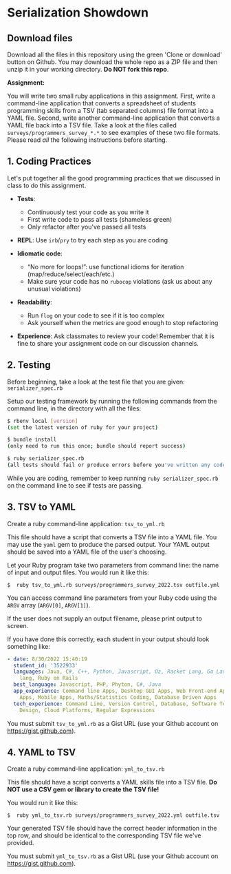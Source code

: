 # Serialization Showdown

## Download files

Download all the files in this repository using the green 'Clone or download' button on Github. You may download the whole repo as a ZIP file and then unzip it in your working directory. **Do NOT fork this repo**.

**Assignment:**

You will write two small ruby applications in this assignment. First, write a command-line application that converts a spreadsheet of students programming skills from a TSV (tab separated columns) file format into a YAML file. Second, write another command-line application that converts a YAML file back into a TSV file. Take a look at the files called `surveys/programmers_survey_*.*` to see examples of these two file formats. Please read *all* the following instructions before starting.

## 1. Coding Practices

Let's put together all the good programming practices that we discussed in class to do this assignment.

- **Tests**:
  - Continuously test your code as you write it
  - First write code to pass all tests (shameless green)
  - Only refactor after you've passed all tests
- **REPL**: Use `irb`/`pry` to try each step as you are coding
- **Idiomatic code**:
  - “No more for loops!”: use functional idioms for iteration (map/reduce/select/each/etc.)
  - Make sure your code has no `rubocop` violations (ask us about any unusual violations)
- **Readability**:
  - Run `flog` on your code to see if it is too complex
  - Ask yourself when the metrics are good enough to stop refactoring

- **Experience**: Ask classmates to review your code! Remember that it is fine to share your assignment code on our discussion channels.

## 2. Testing

Before beginning, take a look at the test file that you are given: `serializer_spec.rb`

Setup our testing framework by running the following commands from the command line, in the directory with all the files:

```sh
$ rbenv local [version]
(set the latest version of ruby for your project)

$ bundle install
(only need to run this once; bundle should report success)

$ ruby serializer_spec.rb
(all tests should fail or produce errors before you've written any code)
```

While you are coding, remember to keep running `ruby serializer_spec.rb` on the command line to see if tests are passing.

## 3. TSV to YAML

Create a ruby command-line application: `tsv_to_yml.rb`

This file should have a script that converts a TSV file into a YAML file. You may use the `yaml` gem to produce the parsed output. Your YAML output should be saved into a YAML file of the user's choosing.

Let your Ruby program take two parameters from command line: the name of input and output files. You would run it like this:

`$  ruby tsv_to_yml.rb surveys/programmers_survey_2022.tsv outfile.yml`

You can access command line parameters from your Ruby code using the `ARGV` array (`ARGV[0]`, `ARGV[1]`).

If the user does not supply an output filename, please print output to screen.

If you have done this correctly, each student in your output should look something like:

```yaml
- date: 8/30/2022 15:40:19
  student_id: '3522933'
  languages: Java, C#, C++, Python, Javascript, Oz, Racket Lang, Go Lang, Php, Hack
    lang, Ruby on Rails
  best_language: Javascript, PHP, Phyton, C#, Java
  app_experience: Command line Apps, Desktop GUI Apps, Web Front-end Apps, Web Back-end
    Apps, Mobile Apps, Maths/Statistics Coding, Database Driven Apps
  tech_experience: Command Line, Version Control, Database, Software Testing, Web
    Design, Cloud Platforms, Regular Expressions
```

You must submit `tsv_to_yml.rb` as a Gist URL (use your Github account on <https://gist.github.com>).

## 4. YAML to TSV

Create a ruby command-line application: `yml_to_tsv.rb`

This file should have a script converts a YAML skills file into a TSV file. **Do NOT use a CSV gem or library to create the TSV file!**

You would run it like this:

`$  ruby yml_to_tsv.rb surveys/programmers_survey_2022.yml outfile.tsv`

Your generated TSV file should have the correct header information in the top row, and should be identical to the corresponding TSV file we've provided.

You must submit `yml_to_tsv.rb` as a Gist URL (use your Github account on <https://gist.github.com>).
